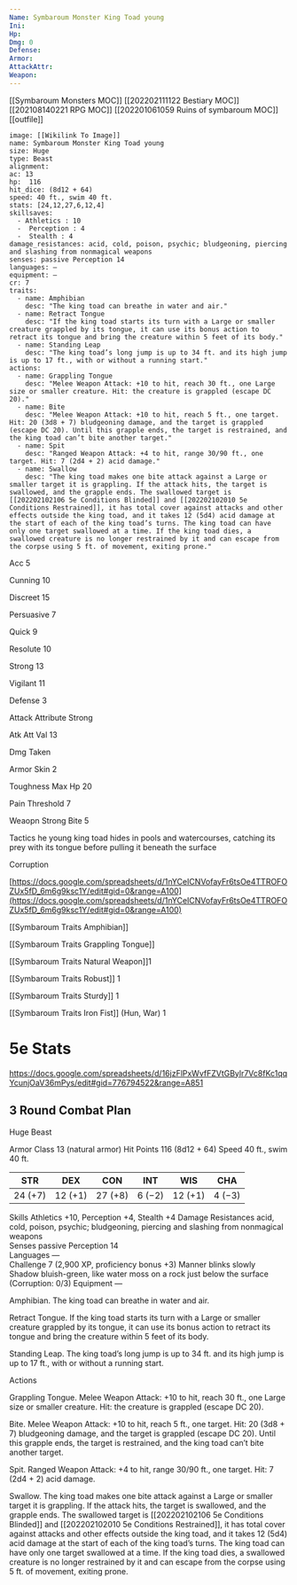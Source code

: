```yaml
---
Name: Symbaroum Monster King Toad young
Ini: 
Hp: 
Dmg: 0
Defense: 
Armor: 
AttackAttr: 
Weapon: 
---
```

[[Symbaroum Monsters MOC]]
[[202202111122 Bestiary MOC]]
[[202108140221 RPG MOC]]
[[202201061059 Ruins of symbaroum MOC]]
[[outfile]]
```statblock
image: [[Wikilink To Image]]
name: Symbaroum Monster King Toad young
size: Huge
type: Beast
alignment:
ac: 13
hp:  116
hit_dice: (8d12 + 64)
speed: 40 ft., swim 40 ft.
stats: [24,12,27,6,12,4]
skillsaves:
  - Athletics : 10
  -  Perception : 4
  -  Stealth : 4
damage_resistances: acid, cold, poison, psychic; bludgeoning, piercing and slashing from nonmagical weapons
senses: passive Perception 14
languages: —
equipment: —
cr: 7
traits:
  - name: Amphibian
    desc: "The king toad can breathe in water and air."
  - name: Retract Tongue
    desc: "If the king toad starts its turn with a Large or smaller creature grappled by its tongue, it can use its bonus action to retract its tongue and bring the creature within 5 feet of its body."
  - name: Standing Leap
    desc: "The king toad’s long jump is up to 34 ft. and its high jump is up to 17 ft., with or without a running start."
actions:
  - name: Grappling Tongue
    desc: "Melee Weapon Attack: +10 to hit, reach 30 ft., one Large size or smaller creature. Hit: the creature is grappled (escape DC 20)."
  - name: Bite
    desc: "Melee Weapon Attack: +10 to hit, reach 5 ft., one target. Hit: 20 (3d8 + 7) bludgeoning damage, and the target is grappled (escape DC 20). Until this grapple ends, the target is restrained, and the king toad can’t bite another target."
  - name: Spit
    desc: "Ranged Weapon Attack: +4 to hit, range 30/90 ft., one target. Hit: 7 (2d4 + 2) acid damage."
  - name: Swallow
    desc: "The king toad makes one bite attack against a Large or smaller target it is grappling. If the attack hits, the target is swallowed, and the grapple ends. The swallowed target is [[202202102106 5e Conditions Blinded]] and [[202202102010 5e Conditions Restrained]], it has total cover against attacks and other effects outside the king toad, and it takes 12 (5d4) acid damage at the start of each of the king toad’s turns. The king toad can have only one target swallowed at a time. If the king toad dies, a swallowed creature is no longer restrained by it and can escape from the corpse using 5 ft. of movement, exiting prone."
```
Acc 5

Cunning 10

Discreet 15

Persuasive 7

Quick 9

Resolute 10

Strong 13

Vigilant 11

Defense 3

Attack Attribute Strong

Atk Att Val 13

Dmg Taken

Armor Skin 2

Toughness Max Hp 20

Pain Threshold 7

Weaopn Strong Bite 5

Tactics he young king toad hides in pools and watercourses, catching its prey with its tongue before pulling it beneath the surface

Corruption

[https://docs.google.com/spreadsheets/d/1nYCeICNVofayFr6tsOe4TTROFOZUx5fD_6m6g9ksc1Y/edit#gid=0&range=A100](https://docs.google.com/spreadsheets/d/1nYCeICNVofayFr6tsOe4TTROFOZUx5fD_6m6g9ksc1Y/edit#gid=0&range=A100)

[[Symbaroum Traits Amphibian]]

[[Symbaroum Traits Grappling Tongue]]

[[Symbaroum Traits Natural Weapon]]1

[[Symbaroum Traits Robust]] 1

[[Symbaroum Traits Sturdy]] 1

[[Symbaroum Traits Iron Fist]] (Hun, War) 1

# 5e Stats 
https://docs.google.com/spreadsheets/d/16jzFlPxWvfFZVtGBylr7Vc8fKc1qqYcunjOaV36mPys/edit#gid=776794522&range=A851
## 3 Round Combat Plan

Huge Beast

 

Armor Class 13 (natural armor) 
Hit Points 116 (8d12 + 64)
Speed 40 ft., swim 40 ft.

 

| STR     | DEX     | CON     | INT    | WIS     | CHA    |
| ------- | ------- | ------- | ------ | ------- | ------ |
| 24 (+7) | 12 (+1) | 27 (+8) | 6 (−2) | 12 (+1) | 4 (−3) |

 
Skills Athletics +10, Perception +4, Stealth +4 
Damage Resistances acid, cold, poison, psychic; bludgeoning, piercing and slashing from nonmagical weapons  
Senses passive Perception 14  
Languages —  
Challenge 7 (2,900 XP, proficiency bonus +3)
Manner blinks slowly  
Shadow bluish-green, like water moss on a rock just below the surface (Corruption: 0/3) 
Equipment —

 

Amphibian. The king toad can breathe in water and air. 

Retract Tongue. If the king toad starts its turn with a Large or smaller creature grappled by its tongue, it can use its bonus action to retract its tongue and bring the creature within 5 feet of its body.

Standing Leap. The king toad’s long jump is up to 34 ft. and its high jump is up to 17 ft., with or without a running start.

Actions

Grappling Tongue. Melee Weapon Attack: +10 to hit, reach 30 ft., one Large size or smaller creature. Hit: the creature is grappled (escape DC 20).

Bite. Melee Weapon Attack: +10 to hit, reach 5 ft., one target. Hit: 20 (3d8 + 7) bludgeoning damage, and the target is grappled (escape DC 20). Until this grapple ends, the target is restrained, and the king toad can’t bite another target.

Spit. Ranged Weapon Attack: +4 to hit, range 30/90 ft., one target. Hit: 7 (2d4 + 2) acid damage.

Swallow. The king toad makes one bite attack against a Large or smaller target it is grappling. If the attack hits, the target is swallowed, and the grapple ends. The swallowed target is [[202202102106 5e Conditions Blinded]] and [[202202102010 5e Conditions Restrained]], it has total cover against attacks and other effects outside the king toad, and it takes 12 (5d4) acid damage at the start of each of the king toad’s turns. The king toad can have only one target swallowed at a time. If the king toad dies, a swallowed creature is no longer restrained by it and can escape from the corpse using 5 ft. of movement, exiting prone.

